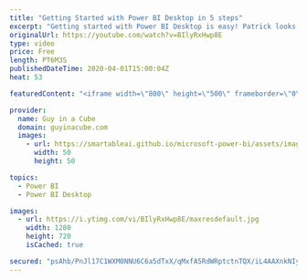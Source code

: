 ```yaml
---
title: "Getting Started with Power BI Desktop in 5 steps"
excerpt: "Getting started with Power BI Desktop is easy! Patrick looks at 5 steps to get you up and running quickly with Power BI Desktop. From downloading, to getting data, and then building your report visuals.  Getting started with Power BI Desktop https://docs.microsoft.com/power-bi/desktop-getting-started"
originalUrl: https://youtube.com/watch?v=BIlyRxHwp8E
type: video
price: Free
length: PT6M3S
publishedDateTime: 2020-04-01T15:00:04Z
heat: 53

featuredContent: "<iframe width=\"800\" height=\"500\" frameborder=\"0\" src=\"https://www.youtube.com/embed/BIlyRxHwp8E\" allow=\"accelerometer; autoplay; encrypted-media; gyroscope; picture-in-picture\" allowfullscreen></iframe>"

provider:
  name: Guy in a Cube
  domain: guyinacube.com
  images:
    - url: https://smartableai.github.io/microsoft-power-bi/assets/images/organizations/guyinacube.com-50x50.jpg
      width: 50
      height: 50

topics:
  - Power BI
  - Power BI Desktop

images:
  - url: https://i.ytimg.com/vi/BIlyRxHwp8E/maxresdefault.jpg
    width: 1280
    height: 720
    isCached: true

secured: "psAhb/PnJl17C1WXM0NNU6C6a5dTxX/qMxfA5RdWRptctnTQX/iL4AAXnkNIylJQbrhK7S78E2I6gVhHuEfuJMjE8bhrArGhs/wwarchkpUXc9jOVzza5C1IkGuyv9nt0ecVkGBl2A5mSLE8FkxC2/ZKoxTDI9Vb4Hlxa9oLbVqS9Z5dHCgPsAzPa+ZEbHJabZp/SE2qNgDP4OtDj2YqbQN+PN4T1cxlF4kIOl14etzO+v051ENxHMSqvvBV5BDwoiEX48ML9kfj8Shh5jQAYKZEWhTjU+oSBeSgteRySaM5U6mTzU7JZ3JMbxTtIdMh0a8RV6w4Gtj6diNiYXKCX0xuZqpuEj3pn8UK2OOXW8cP3EnE9OBLIWA/lGUckRkQd42Ul/mKb8Uflec4n69+lb4LGjzz8Hp58clEJDzkeVU=;pAoi7nw2pCaCa+FnB19lJA=="
---
```


